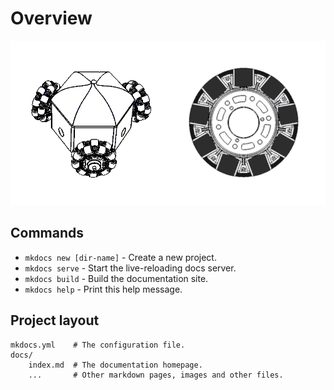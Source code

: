 # Overview

<!-- For full documentation visit [mkdocs.org](http://mkdocs.org). -->

![alt 3-Wheeled Ground Robot](images/overview_logo.png "3-Wheeled Robot")

## Commands

* `mkdocs new [dir-name]` - Create a new project.
* `mkdocs serve` - Start the live-reloading docs server.
* `mkdocs build` - Build the documentation site.
* `mkdocs help` - Print this help message.

## Project layout

    mkdocs.yml    # The configuration file.
    docs/
        index.md  # The documentation homepage.
        ...       # Other markdown pages, images and other files.
